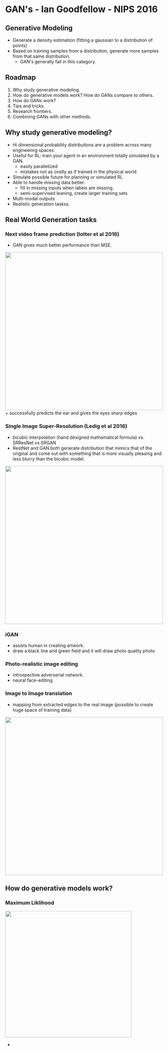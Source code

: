 # GAN's - Ian Goodfellow - NIPS 2016

## Generative Modeling

+ Generate a density estimation (fitting a gaussian to a distribution of points)
+ Based on training samples from a distribution, generate more samples from that same distribution.
  + GAN's generally fall in this category.
  
## Roadmap

1. Why study generative modeling.
2. How do generative models work? How do GANs compare to others.
3. How do GANs work?
4. Tips and tricks.
5. Research frontiers.
6. Combining GANs with other methods.

## Why study generative modeling?

+ Hi dimensional probability distributions are a problem across many engineeinrg spaces.
+ Useful for RL: train your agent in an environment totally simulated by a GAN.
  + easily parallelized
  + mistakes not as costly as if trained in the physical world
+ Simulate possible future for planning or simulated RL
+ Able to handle missing data better:
  + fill in missing inputs when labels are missing.
  + semi-supervised leaning, create larger training sets
+ Multi-modal outputs
+ Realistic generation taskss.


## Real World Generation tasks

### Next video frame prediction (lotter et al 2016)

+ GAN gives much better performance than MSE.
<img src="https://github.com/markostam/sandbox/blob/master/photos/Screenshot%202017-01-29%2017.32.45.png" width="500">
+ successfully predicts the ear and gives the eyes sharp edges

### Single Image Super-Resolution (Ledig et al 2016)

+ bicubic interpolation (hand designed mathematical formula) vs. SRResNet vs SRGAN
+ RestNet and GAN both generate distribution that mimics that of the original and come out with something that is more visually pleasing and less blurry than the bicubic model.
<img src="https://github.com/markostam/sandbox/blob/master/photos/Screenshot%202017-01-29%2017.51.38.png?raw=true" width="500">

### iGAN

+ assists human in creating artwork.
+ draw a black line and green field and it will draw photo quality photo

### Photo-realistic image editing

+ introspective adverserial network.
+ neural face-editing.

### Image to Image translation
+ mapping from extracted edges to the real image (possible to create huge space of training data)
<img src="https://github.com/markostam/sandbox/blob/master/photos/Screenshot%202017-01-29%2018.02.51.png?raw=true" width="500">


## How do generative models work?

### Maximum Liklihood

<img src=" https://github.com/markostam/sandbox/blob/master/photos/Screenshot%202017-01-29%2018.05.46.png" width="400">

+ 
